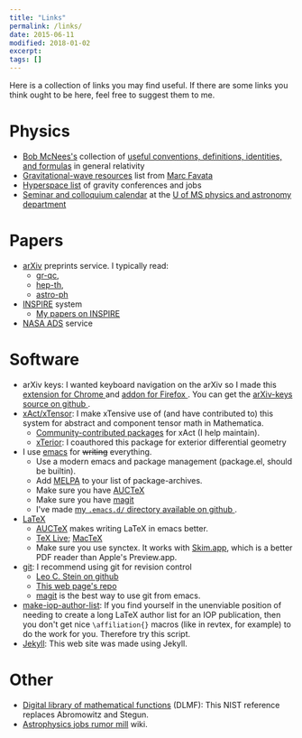 ```yaml
---
title: "Links"
permalink: /links/
date: 2015-06-11
modified: 2018-01-02
excerpt:
tags: []
---
```


Here is a collection of links you may find useful. If there are some
links you think ought to be here, feel free to suggest them to me.

# Physics #

* [Bob McNees's](http://jacobi.luc.edu/) collection of
  [useful conventions, definitions, identities, and formulas](http://jacobi.luc.edu/Useful.html) in
  general relativity
* [Gravitational-wave resources](http://www.astro.cornell.edu/~favata/gwresources.html) list from [Marc Favata](http://www.astro.cornell.edu/~favata/)
* [Hyperspace list](http://hyperspace.uni-frankfurt.de/) of
  gravity conferences and jobs
* [Seminar and colloquium
  calendar](http://www.phy.olemiss.edu/Colloquia/index.html) at the
  [U of MS physics and astronomy
  department](http://physics.olemiss.edu/)

# Papers #

* [<i class="ai ai-fw ai-arxiv" aria-hidden="true"></i> arXiv](https://arxiv.org/) preprints service. I typically read:
  * [gr-qc](https://arxiv.org/list/gr-qc/new),
  * [hep-th](https://arxiv.org/list/hep-th/new),
  * [astro-ph](https://arxiv.org/list/astro-ph/new)
* [<i class="ai ai-fw ai-inspire" aria-hidden="true"></i> INSPIRE](https://inspirehep.net/) system
  * [My papers on INSPIRE](https://inspirehep.net/search?p=exactauthor%3AL.C.Stein.2)
* [<i class="ai ai-fw ai-ads" aria-hidden="true"></i> NASA ADS](https://ui.adsabs.harvard.edu/) service

# Software #

* arXiv keys:
  I wanted keyboard navigation on the arXiv so I made this
  [extension for Chrome <i class="fab fa-chrome" aria-hidden="true"></i>](https://chrome.google.com/webstore/detail/arxiv-keys/fkjjdlbhliopfhgddlpoggpmpgjfaojd)
  and
  [addon for Firefox <i class="fab fa-firefox" aria-hidden="true"></i>](https://addons.mozilla.org/en-US/firefox/addon/arxiv-keys/).
  You can get the [arXiv-keys source on github <i class="fab fa-github" aria-hidden="true"></i>](https://github.com/duetosymmetry/arXiv-keys).
* [xAct/xTensor](http://xact.es/): I make xTensive use of (and have
  contributed to) this system for abstract and component tensor math
  in Mathematica.
  * [Community-contributed packages](http://contrib.xact.es/) for
     xAct (I help maintain).
  * [xTerior](https://github.com/xAct-contrib/xTerior): I coauthored
    this package for exterior differential geometry
* I use
  [emacs](http://www.gnu.org/software/emacs/) for <s>writing</s>
  everything.
  * Use a modern emacs and package management
    (package.el, should be builtin).
  * Add [MELPA](https://melpa.org/#/)
    to your list of package-archives.
  * Make sure you have [AUCTeX](https://www.gnu.org/software/auctex/)
  * Make sure you have [magit](https://magit.vc/)
  * I've made [my `.emacs.d/` directory available on github <i class="fab fa-github" aria-hidden="true"></i>](https://github.com/duetosymmetry/dotemacsd).
* [LaTeX](http://www.latex-project.org/)
  * [AUCTeX](https://www.gnu.org/software/auctex/) makes writing LaTeX
  in emacs better.
  * [TeX Live](https://www.tug.org/texlive/);
    [MacTeX](https://www.tug.org/mactex/)
  * Make sure you use synctex. It
    works with [Skim.app](http://skim-app.sourceforge.net/), which is
    a better PDF reader than Apple's Preview.app.
* [git](http://git-scm.com/): I recommend using git for revision control
  * [Leo C. Stein on github <i class="fab fa-github" aria-hidden="true"></i>](https://github.com/duetosymmetry)
  * [This web page's repo <i class="fab fa-github" aria-hidden="true"></i>](https://github.com/duetosymmetry/web-site)
  * [magit](https://magit.vc/) is the best way to use git from emacs.
* [make-iop-author-list](https://github.com/duetosymmetry/make-iop-author-list): If you find yourself in the unenviable position of needing to create
  a long LaTeX author list for an IOP publication, then you don't get
  nice `\affiliation{}` macros (like in revtex, for example) to do the
  work for you. Therefore try this script.
* [Jekyll](http://jekyllrb.com/): This web site was made using Jekyll.

# Other #

* [Digital library of mathematical functions](http://dlmf.nist.gov)
  (DLMF): This NIST reference replaces Abromowitz and Stegun.
* [Astrophysics jobs rumor mill](http://www.astrobetter.com/wiki/tiki-index.php?page=Rumor+Mill)
  wiki.
